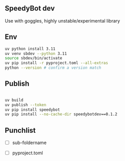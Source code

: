 ## SpeedyBot dev

Use with goggles, highly unstable/experimental library

## Env

```sh
uv python install 3.11
uv venv sbdev --python 3.11
source sbdev/bin/activate
uv pip install -r pyproject.toml --all-extras
python --version # confirm a version match
```

## Publish

```sh

uv build
uv publish --token
uv pip install speedybot
uv pip install --no-cache-dir speedybotdev==0.1.2
```

## Punchlist

- [ ] sub-foldername

- [ ] pyproject.toml
